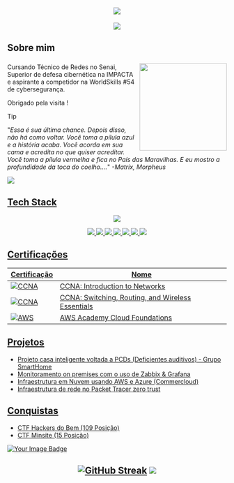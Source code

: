 <h1 align="center">
 <img src="https://capsule-render.vercel.app/api?type=transparent&height=150&color=gradient&text=Raul%20Cambiatti%20&section=header&reversal=false&fontColor=4B0082&animation=fadeIn&descAlignY=50&textBg=false&fontAlign=50&fontAlignY=50&descAlign=50">
</h1>

<p align="center">
 <img src="https://readme-typing-svg.herokuapp.com?font=JetBrains+Mono+&duration=1000&pause=700&color=4B0082&center=true&vCenter=true&width=435&lines=Ethical+Hacker;Pentester;Threat+Emulation">
</p>

## Sobre mim

<h3>
<img align="right" height="200" src="https://github.com/user-attachments/assets/4843798e-e0f8-4d99-91ea-cd70e7a5bf8c">
</h3>

Cursando Técnico de Redes no Senai, Superior de defesa cibernética na IMPACTA e aspirante a competidor na WorldSkills #54 de cybersegurança.


Obrigado pela visita !



>[!TIP]
>
>"_Essa é sua última chance. Depois disso, não há como voltar. Você toma a pílula azul e a história acaba. Você acorda em sua cama e acredita no que quiser acreditar. Você toma a pílula vermelha e fica no País das Maravilhas. E eu mostro a profundidade da toca do coelho...._"
><cite>-Matrix, Morpheus </cite> 

 <a href="https://www.linkedin.com/in/raul-cambiatti-7b5139268/" target="_blank"><img src="https://img.shields.io/badge/-LinkedIn-%230077B5?style=for-the-badge&logo=linkedin&logoColor=white" target="_blank">

## Tech Stack




<p align="center">
 <img src="https://skillicons.dev/icons?i=kali,linux,git,github,grafana,windows,md,nginx,obsidian,powershell,debian">
</p>

<p align="center">
 <img src="https://img.shields.io/badge/Tor-7D4698?logo=Tor-Browser&logoColor=white">
 <img src="https://img.shields.io/badge/AWS-%23FF9900.svg?logo=amazon-web-services&logoColor=white">
 <img src="https://custom-icon-badges.demolab.com/badge/Microsoft%20Azure-0089D6?logo=msazure&logoColor=white">
 <img src="https://img.shields.io/badge/Debian-A81D33?logo=debian&logoColor=fff">
 <img src="https://img.shields.io/badge/Kali%20Linux-557C94?logo=kalilinux&logoColor=fff">
 <img src="https://img.shields.io/badge/Linux-FCC624?logo=linux&logoColor=black">
 <img src="https://custom-icon-badges.demolab.com/badge/Windows-0078D6?logo=windows11&logoColor=white">
</p>


## Certificações

| Certificação | Nome |
| --- | --- |
| ![CCNA](https://img.shields.io/badge/_-CCNA_Introduction_to_Networks-t?style=flat&logo=cisco&color=gray&link=https%3A%2F%2Fwww.credly.com%2Fbadges%2F8e9fe074-d594-4e63-89fc-352419473837%2Fpublic_url) | CCNA: Introduction to Networks |
| ![CCNA](https://img.shields.io/badge/_-CCNA%3A_Switching%2C_Routing%2C_and_Wireless_Essentials-t?style=flat&logo=cisco&color=gray&link=https%3A%2F%2Fwww.credly.com%2Fbadges%2F0d12358c-cfdb-490c-a354-e51aafacbe6a%2Fpublic_url) | CCNA: Switching, Routing, and Wireless Essentials |
| ![AWS](https://img.shields.io/badge/_-AWS_Academy_Cloud_Foundations-t?logo=amazonwebservices&labelColor=%23FFA500&color=gray) | AWS Academy Cloud Foundations |


## Projetos

- Projeto casa inteligente voltada a PCDs (Deficientes auditivos) - Grupo SmartHome
- Monitoramento on premises com o uso de Zabbix & Grafana
- Infraestrutura em Nuvem usando AWS e Azure (Commercloud)
- Infraestrutura de rede no Packet Tracer zero trust
 

## Conquistas

- CTF Hackers do Bem (109 Posição)
- CTF Minsite (15 Posição)

<p align="left">
 <img src="https://tryhackme-badges.s3.amazonaws.com/Nukenin.png" alt="Your Image Badge"/>
</p>

##

<h2 align="center">
 <a href="https://git.io/streak-stats"><img src="https://github-readme-streak-stats.herokuapp.com?user=Nvkenin&theme=shadow-purple&short_numbers=true&date_format=n%2Fj%5B%2FY%5D" alt="GitHub Streak" /></a>
 <a href ="https://github.com/Nvkenin">
   <img src="https://github-readme-stats.vercel.app/api?username=Nvkenin&show_icons=true&theme=midnight-purple">
</h2>
